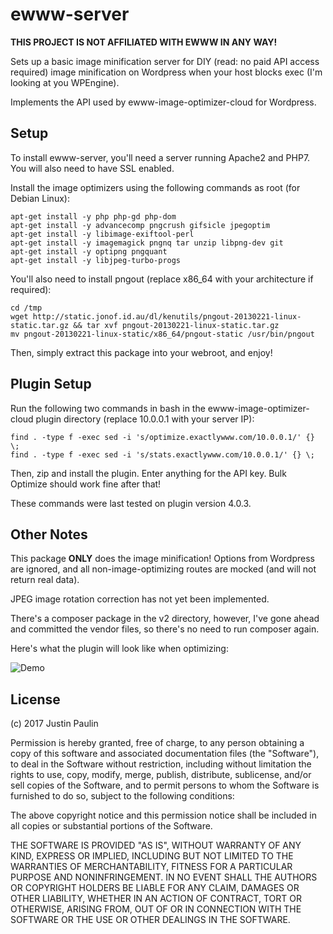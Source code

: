 # ewww-server

**THIS PROJECT IS NOT AFFILIATED WITH EWWW IN ANY WAY!**

Sets up a basic image minification server for DIY (read: no paid API access
required) image minification on Wordpress when your host blocks exec
(I'm looking at you WPEngine).

Implements the API used by ewww-image-optimizer-cloud for Wordpress.

## Setup

To install ewww-server, you'll need a server running Apache2 and PHP7. You will also need to have SSL enabled.

Install the image optimizers using the following commands as root (for Debian Linux):

```
apt-get install -y php php-gd php-dom
apt-get install -y advancecomp pngcrush gifsicle jpegoptim
apt-get install -y libimage-exiftool-perl
apt-get install -y imagemagick pngnq tar unzip libpng-dev git
apt-get install -y optipng pngquant
apt-get install -y libjpeg-turbo-progs
```

You'll also need to install pngout (replace x86_64 with your architecture if required):

```
cd /tmp
wget http://static.jonof.id.au/dl/kenutils/pngout-20130221-linux-static.tar.gz && tar xvf pngout-20130221-linux-static.tar.gz
mv pngout-20130221-linux-static/x86_64/pngout-static /usr/bin/pngout
```

Then, simply extract this package into your webroot, and enjoy!

## Plugin Setup

Run the following two commands in bash in the ewww-image-optimizer-cloud
plugin directory (replace 10.0.0.1 with your server IP):

```
find . -type f -exec sed -i 's/optimize.exactlywww.com/10.0.0.1/' {} \;
find . -type f -exec sed -i 's/stats.exactlywww.com/10.0.0.1/' {} \;
```

Then, zip and install the plugin. Enter anything for the API key. Bulk Optimize should work fine after that!

These commands were last tested on plugin version 4.0.3.

## Other Notes

This package **ONLY** does the image minification! Options from Wordpress
are ignored, and all non-image-optimizing routes are mocked (and will not
return real data).

JPEG image rotation correction has not yet been implemented.

There's a composer package in the v2 directory, however, I've gone ahead
and committed the vendor files, so there's no need to run composer again.

Here's what the plugin will look like when optimizing:

![Demo](https://i.imgur.com/ggRmk1X.png)

## License

(c) 2017 Justin Paulin

Permission is hereby granted, free of charge, to any person obtaining a copy of this software and associated documentation files (the "Software"), to deal in the Software without restriction, including without limitation the rights to use, copy, modify, merge, publish, distribute, sublicense, and/or sell copies of the Software, and to permit persons to whom the Software is furnished to do so, subject to the following conditions:

The above copyright notice and this permission notice shall be included in all copies or substantial portions of the Software.

THE SOFTWARE IS PROVIDED "AS IS", WITHOUT WARRANTY OF ANY KIND, EXPRESS OR IMPLIED, INCLUDING BUT NOT LIMITED TO THE WARRANTIES OF MERCHANTABILITY, FITNESS FOR A PARTICULAR PURPOSE AND NONINFRINGEMENT. IN NO EVENT SHALL THE AUTHORS OR COPYRIGHT HOLDERS BE LIABLE FOR ANY CLAIM, DAMAGES OR OTHER LIABILITY, WHETHER IN AN ACTION OF CONTRACT, TORT OR OTHERWISE, ARISING FROM, OUT OF OR IN CONNECTION WITH THE SOFTWARE OR THE USE OR OTHER DEALINGS IN THE SOFTWARE.


